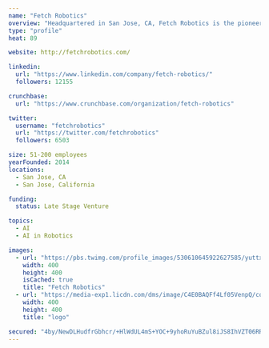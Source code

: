 ```yaml
---
name: "Fetch Robotics"
overview: "Headquartered in San Jose, CA, Fetch Robotics is the pioneer of On-Demand Automation — the only solution that deploys safe, reliable, and versatile Autonomous Mobile Robots (AMRs) for the warehousing and intralogistics markets in just hours. The result is demonstrable improvements in throughput, efficiency and productivity within both commercial and industrial environments — all while working alongside people."
type: "profile"
heat: 89

website: http://fetchrobotics.com/

linkedin:
  url: "https://www.linkedin.com/company/fetch-robotics/"
  followers: 12155

crunchbase:
  url: "https://www.crunchbase.com/organization/fetch-robotics"

twitter:
  username: "fetchrobotics"
  url: "https://twitter.com/fetchrobotics"
  followers: 6503

size: 51-200 employees
yearFounded: 2014
locations:
  - San Jose, CA
  - San Jose, California

funding:
  status: Late Stage Venture

topics:
  - AI
  - AI in Robotics

images:
  - url: "https://pbs.twimg.com/profile_images/530610645922627585/yuttxu7l_400x400.png"
    width: 400
    height: 400
    isCached: true
    title: "Fetch Robotics"
  - url: "https://media-exp1.licdn.com/dms/image/C4E0BAQFf4Lf05VenpQ/company-logo_200_200/0?e=1594857600&v=beta&t=Z3KYnqVA2iCUZf_xBP4sK2NWowBUlHt06P7TaPrIz7M"
    width: 400
    height: 400
    title: "logo"

secured: "4by/NewDLHudfrGbhcr/+HlWdUL4mS+YOC+9yhoRuYuBZul8iJS8IhVZT06RRe3B9pBUPqFfrSJ61EA2npYun7UmSVpCRjyvaGbxFgy+mrMOELi1ADW/Bs7gHaMqTI9GDiLxVAlfwAGLuWVWe6lGNCURPKDNFFdRglT/+u4H1CIVC+zc1XNOz+CV0sZkgYUhDISP4Rxcx3nq4FIbmEbMIFMKt9IDE0Wutd5cdx6fVn17uxJG5+veUkqoUeScmAPmngsN3LOHq1ob9PTfDrm3TVFDyu8dIh2/LcL6BJDMPs3QoDpCr8iJPvunjWfZrrK6FlNt4Ye6iDNBBJhpkvdnXgBwT9ii+57VrzEFdC+JDRchaDCYyrNGaTnxF6nRFX1y;13PuVpFglSPSJdVbrTqaKQ=="
---
```


